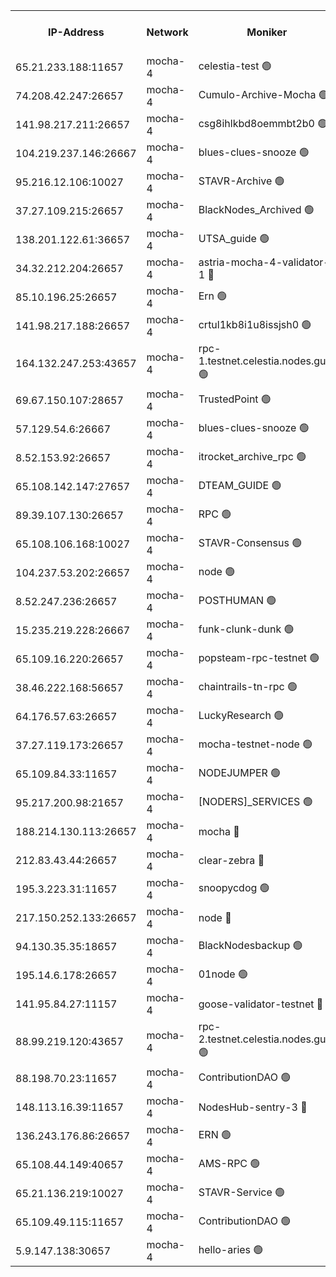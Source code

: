 


<table><tr><th>IP-Address</th><th>Network</th><th>Moniker</th><th>Latest Block Height</th><th>Earliest Block Height</th><th>Catching Up</th><th>Tx Index</th><th>Voting Power</th><th>Version</th><th>Scan Time</th></tr><tr><td>65.21.233.188:11657</td><td>mocha-4</td><td>celestia-test 🟢</td><td>5027394</td><td>0</td><td>False</td><td>on</td><td>0</td><td>3.3.1-mocha</td><td>2025-03-06T15:50:13.466158548UTC</td></tr><tr><td>74.208.42.247:26657</td><td>mocha-4</td><td>Cumulo-Archive-Mocha 🟢</td><td>5027364</td><td>1</td><td>False</td><td>on</td><td>0</td><td>3.4.0-mocha</td><td>2025-03-06T15:47:38.477366647UTC</td></tr><tr><td>141.98.217.211:26657</td><td>mocha-4</td><td>csg8ihlkbd8oemmbt2b0 🟢</td><td>5027365</td><td>1</td><td>False</td><td>on</td><td>0</td><td>3.4.0-mocha</td><td>2025-03-06T15:47:47.389398579UTC</td></tr><tr><td>104.219.237.146:26667</td><td>mocha-4</td><td>blues-clues-snooze 🟢</td><td>5027366</td><td>1</td><td>False</td><td>off</td><td>0</td><td>3.2.0-mocha</td><td>2025-03-06T15:47:48.607011185UTC</td></tr><tr><td>95.216.12.106:10027</td><td>mocha-4</td><td>STAVR-Archive 🟢</td><td>5025063</td><td>1</td><td>False</td><td>on</td><td>0</td><td>3.4.0-mocha</td><td>2025-03-06T15:47:51.001992789UTC</td></tr><tr><td>37.27.109.215:26657</td><td>mocha-4</td><td>BlackNodes_Archived 🟢</td><td>5027366</td><td>1</td><td>False</td><td>off</td><td>0</td><td>3.3.0-mocha</td><td>2025-03-06T15:47:53.419922426UTC</td></tr><tr><td>138.201.122.61:36657</td><td>mocha-4</td><td>UTSA_guide 🟢</td><td>5027367</td><td>1</td><td>False</td><td>on</td><td>0</td><td>3.4.0-mocha</td><td>2025-03-06T15:47:56.073870923UTC</td></tr><tr><td>34.32.212.204:26657</td><td>mocha-4</td><td>astria-mocha-4-validator-1 🔴</td><td>5027367</td><td>1</td><td>False</td><td>on</td><td>10509044</td><td>3.3.1-mocha</td><td>2025-03-06T15:47:56.397504599UTC</td></tr><tr><td>85.10.196.25:26657</td><td>mocha-4</td><td>Ern 🟢</td><td>5027369</td><td>1</td><td>False</td><td>on</td><td>0</td><td>3.4.0-mocha</td><td>2025-03-06T15:48:06.894852000UTC</td></tr><tr><td>141.98.217.188:26657</td><td>mocha-4</td><td>crtul1kb8i1u8issjsh0 🟢</td><td>5027372</td><td>1</td><td>False</td><td>on</td><td>0</td><td>3.4.0-mocha</td><td>2025-03-06T15:48:19.536732204UTC</td></tr><tr><td>164.132.247.253:43657</td><td>mocha-4</td><td>rpc-1.testnet.celestia.nodes.guru 🟢</td><td>5027378</td><td>1</td><td>False</td><td>on</td><td>0</td><td>3.4.0-mocha</td><td>2025-03-06T15:48:50.357478218UTC</td></tr><tr><td>69.67.150.107:28657</td><td>mocha-4</td><td>TrustedPoint 🟢</td><td>5027381</td><td>1</td><td>False</td><td>on</td><td>0</td><td>3.3.0-mocha</td><td>2025-03-06T15:49:08.414754898UTC</td></tr><tr><td>57.129.54.6:26667</td><td>mocha-4</td><td>blues-clues-snooze 🟢</td><td>5027382</td><td>1</td><td>False</td><td>off</td><td>0</td><td>3.2.0-mocha</td><td>2025-03-06T15:49:13.229859638UTC</td></tr><tr><td>8.52.153.92:26657</td><td>mocha-4</td><td>itrocket_archive_rpc 🟢</td><td>5027386</td><td>1</td><td>False</td><td>on</td><td>0</td><td>3.4.0-mocha</td><td>2025-03-06T15:49:31.149402379UTC</td></tr><tr><td>65.108.142.147:27657</td><td>mocha-4</td><td>DTEAM_GUIDE 🟢</td><td>5027389</td><td>1</td><td>False</td><td>on</td><td>0</td><td>3.4.0-mocha</td><td>2025-03-06T15:49:48.886058574UTC</td></tr><tr><td>89.39.107.130:26657</td><td>mocha-4</td><td>RPC 🟢</td><td>5027390</td><td>1</td><td>False</td><td>on</td><td>0</td><td>3.4.0-mocha</td><td>2025-03-06T15:49:51.266153102UTC</td></tr><tr><td>65.108.106.168:10027</td><td>mocha-4</td><td>STAVR-Consensus 🟢</td><td>5027393</td><td>1</td><td>False</td><td>on</td><td>0</td><td>3.4.0-mocha</td><td>2025-03-06T15:50:09.014484632UTC</td></tr><tr><td>104.237.53.202:26657</td><td>mocha-4</td><td>node 🟢</td><td>5027395</td><td>1</td><td>False</td><td>on</td><td>0</td><td>3.4.0-mocha</td><td>2025-03-06T15:50:17.188199242UTC</td></tr><tr><td>8.52.247.236:26657</td><td>mocha-4</td><td>POSTHUMAN 🟢</td><td>5027396</td><td>1</td><td>False</td><td>on</td><td>0</td><td>3.4.0-mocha</td><td>2025-03-06T15:50:22.566182877UTC</td></tr><tr><td>15.235.219.228:26667</td><td>mocha-4</td><td>funk-clunk-dunk 🟢</td><td>5027399</td><td>1</td><td>False</td><td>off</td><td>0</td><td>3.2.0-mocha</td><td>2025-03-06T15:50:35.894128519UTC</td></tr><tr><td>65.109.16.220:26657</td><td>mocha-4</td><td>popsteam-rpc-testnet 🟢</td><td>5027400</td><td>1</td><td>False</td><td>on</td><td>0</td><td>3.4.0-mocha</td><td>2025-03-06T15:50:42.945418831UTC</td></tr><tr><td>38.46.222.168:56657</td><td>mocha-4</td><td>chaintrails-tn-rpc 🟢</td><td>5027406</td><td>1</td><td>False</td><td>on</td><td>0</td><td>3.4.0-mocha</td><td>2025-03-06T15:51:13.059224814UTC</td></tr><tr><td>64.176.57.63:26657</td><td>mocha-4</td><td>LuckyResearch 🟢</td><td>5027372</td><td>1582001</td><td>False</td><td>off</td><td>0</td><td>3.4.0-mocha</td><td>2025-03-06T15:48:23.484877980UTC</td></tr><tr><td>37.27.119.173:26657</td><td>mocha-4</td><td>mocha-testnet-node 🟢</td><td>5027393</td><td>2631379</td><td>False</td><td>on</td><td>0</td><td>3.4.0-mocha</td><td>2025-03-06T15:50:08.622336002UTC</td></tr><tr><td>65.109.84.33:11657</td><td>mocha-4</td><td>NODEJUMPER 🟢</td><td>5027395</td><td>3214501</td><td>False</td><td>off</td><td>0</td><td>3.0.0-mocha</td><td>2025-03-06T15:50:17.596053841UTC</td></tr><tr><td>95.217.200.98:21657</td><td>mocha-4</td><td>[NODERS]_SERVICES 🟢</td><td>5027365</td><td>3453468</td><td>False</td><td>on</td><td>0</td><td>3.2.0-mocha</td><td>2025-03-06T15:47:44.987091069UTC</td></tr><tr><td>188.214.130.113:26657</td><td>mocha-4</td><td>mocha 🔴</td><td>5027372</td><td>4163991</td><td>False</td><td>off</td><td>100001</td><td>3.4.0</td><td>2025-03-06T15:48:21.950742403UTC</td></tr><tr><td>212.83.43.44:26657</td><td>mocha-4</td><td>clear-zebra 🔴</td><td>5027379</td><td>4200001</td><td>False</td><td>on</td><td>500001</td><td>3.3.1-mocha</td><td>2025-03-06T15:48:59.160054798UTC</td></tr><tr><td>195.3.223.31:11657</td><td>mocha-4</td><td>snoopycdog 🟢</td><td>5027402</td><td>4208501</td><td>False</td><td>off</td><td>0</td><td>3.3.1-mocha</td><td>2025-03-06T15:50:49.818343725UTC</td></tr><tr><td>217.150.252.133:26657</td><td>mocha-4</td><td>node 🔴</td><td>5027390</td><td>4244833</td><td>False</td><td>off</td><td>100505</td><td>3.4.0-mocha</td><td>2025-03-06T15:49:53.628129874UTC</td></tr><tr><td>94.130.35.35:18657</td><td>mocha-4</td><td>BlackNodesbackup 🟢</td><td>5027407</td><td>4579501</td><td>False</td><td>on</td><td>0</td><td>3.0.0-mocha</td><td>2025-03-06T15:51:15.649494632UTC</td></tr><tr><td>195.14.6.178:26657</td><td>mocha-4</td><td>01node 🟢</td><td>5027386</td><td>4633398</td><td>False</td><td>on</td><td>0</td><td>3.3.1</td><td>2025-03-06T15:49:33.589089534UTC</td></tr><tr><td>141.95.84.27:11157</td><td>mocha-4</td><td>goose-validator-testnet 🔴</td><td>5027387</td><td>4732501</td><td>False</td><td>on</td><td>4017</td><td>3.4.0-mocha</td><td>2025-03-06T15:49:36.273836082UTC</td></tr><tr><td>88.99.219.120:43657</td><td>mocha-4</td><td>rpc-2.testnet.celestia.nodes.guru 🟢</td><td>5027393</td><td>4786460</td><td>False</td><td>on</td><td>0</td><td>3.4.0-mocha</td><td>2025-03-06T15:50:06.195452689UTC</td></tr><tr><td>88.198.70.23:11657</td><td>mocha-4</td><td>ContributionDAO 🟢</td><td>5027381</td><td>4870504</td><td>False</td><td>off</td><td>0</td><td>3.4.0-mocha</td><td>2025-03-06T15:49:05.564828967UTC</td></tr><tr><td>148.113.16.39:11657</td><td>mocha-4</td><td>NodesHub-sentry-3 🔴</td><td>5027383</td><td>4906449</td><td>False</td><td>on</td><td>107152</td><td>3.3.1</td><td>2025-03-06T15:49:18.197977604UTC</td></tr><tr><td>136.243.176.86:26657</td><td>mocha-4</td><td>ERN 🟢</td><td>5027394</td><td>4954501</td><td>False</td><td>off</td><td>0</td><td>3.4.0-mocha</td><td>2025-03-06T15:50:14.175840859UTC</td></tr><tr><td>65.108.44.149:40657</td><td>mocha-4</td><td>AMS-RPC 🟢</td><td>5027386</td><td>4968112</td><td>False</td><td>on</td><td>0</td><td>3.2.0</td><td>2025-03-06T15:49:33.958396845UTC</td></tr><tr><td>65.21.136.219:10027</td><td>mocha-4</td><td>STAVR-Service 🟢</td><td>5025063</td><td>5024001</td><td>False</td><td>on</td><td>0</td><td>3.4.0-mocha</td><td>2025-03-06T15:47:47.874045357UTC</td></tr><tr><td>65.109.49.115:11657</td><td>mocha-4</td><td>ContributionDAO 🟢</td><td>5027381</td><td>5024647</td><td>False</td><td>off</td><td>0</td><td>3.4.0-mocha</td><td>2025-03-06T15:49:08.783431764UTC</td></tr><tr><td>5.9.147.138:30657</td><td>mocha-4</td><td>hello-aries 🟢</td><td>5027379</td><td>5025501</td><td>False</td><td>off</td><td>0</td><td>3.4.0-mocha</td><td>2025-03-06T15:48:58.845507163UTC</td></tr></table>
